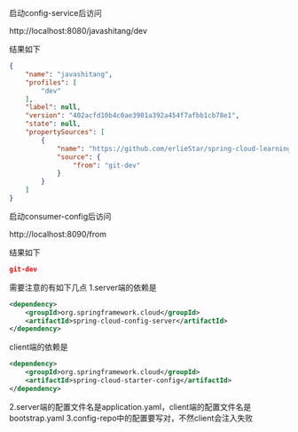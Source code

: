 启动config-service后访问

http://localhost:8080/javashitang/dev

结果如下
``` json
{
    "name": "javashitang",
    "profiles": [
        "dev"
    ],
    "label": null,
    "version": "402acfd10b4c0ae3901a392a454f7afbb1cb78e1",
    "state": null,
    "propertySources": [
        {
            "name": "https://github.com/erlieStar/spring-cloud-learning/config-repo/javashitang-dev.properties",
            "source": {
                "from": "git-dev"
            }
        }
    ]
}
```

启动consumer-config后访问

http://localhost:8090/from

结果如下
``` json
git-dev
```

需要注意的有如下几点
1.server端的依赖是
```xml
<dependency>
    <groupId>org.springframework.cloud</groupId>
    <artifactId>spring-cloud-config-server</artifactId>
</dependency>
```
client端的依赖是

```xml
<dependency>
    <groupId>org.springframework.cloud</groupId>
    <artifactId>spring-cloud-starter-config</artifactId>
</dependency>
```
2.server端的配置文件名是application.yaml，client端的配置文件名是bootstrap.yaml
3.config-repo中的配置要写对，不然client会注入失败